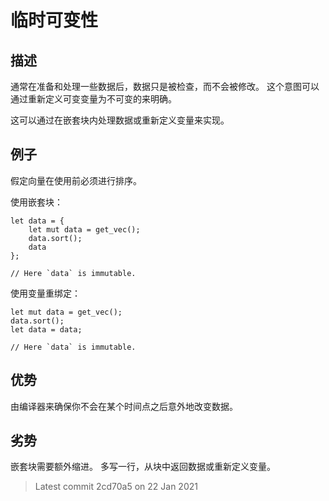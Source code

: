 # 临时可变性

## 描述

通常在准备和处理一些数据后，数据只是被检查，而不会被修改。
这个意图可以通过重新定义可变变量为不可变的来明确。

这可以通过在嵌套块内处理数据或重新定义变量来实现。

## 例子

假定向量在使用前必须进行排序。

使用嵌套块：

```rust,ignore
let data = {
    let mut data = get_vec();
    data.sort();
    data
};

// Here `data` is immutable.
```

使用变量重绑定：

```rust,ignore
let mut data = get_vec();
data.sort();
let data = data;

// Here `data` is immutable.
```

## 优势

由编译器来确保你不会在某个时间点之后意外地改变数据。

## 劣势

嵌套块需要额外缩进。
多写一行，从块中返回数据或重新定义变量。

> Latest commit 2cd70a5 on 22 Jan 2021